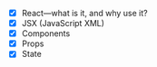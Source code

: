* [X] React—what is it, and why use it?
* [X] JSX (JavaScript XML)
* [X] Components
* [X] Props
* [X] State